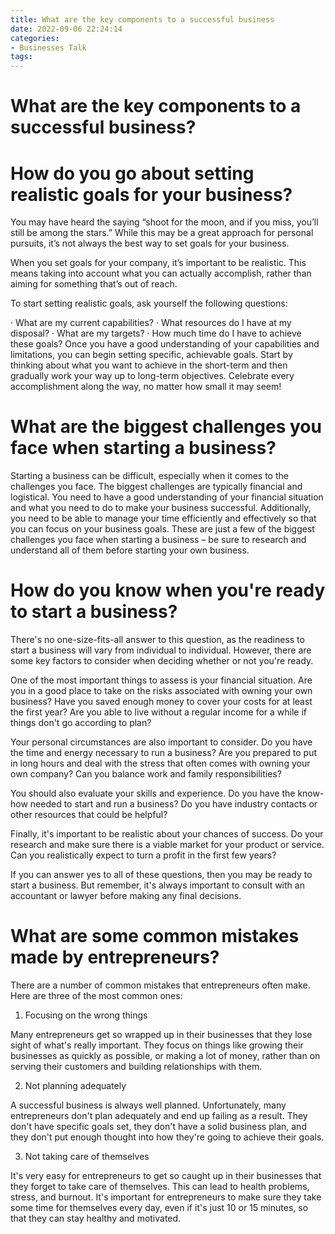 ```yaml
---
title: What are the key components to a successful business
date: 2022-09-06 22:24:14
categories:
- Businesses Talk
tags:
---
```



#  What are the key components to a successful business?



#  How do you go about setting realistic goals for your business?

You may have heard the saying “shoot for the moon, and if you miss, you’ll still be among the stars.” While this may be a great approach for personal pursuits, it’s not always the best way to set goals for your business.

When you set goals for your company, it’s important to be realistic. This means taking into account what you can actually accomplish, rather than aiming for something that’s out of reach.

To start setting realistic goals, ask yourself the following questions:

· What are my current capabilities?
· What resources do I have at my disposal?
· What are my targets?
· How much time do I have to achieve these goals?
  Once you have a good understanding of your capabilities and limitations, you can begin setting specific, achievable goals. Start by thinking about what you want to achieve in the short-term and then gradually work your way up to long-term objectives. Celebrate every accomplishment along the way, no matter how small it may seem!

#  What are the biggest challenges you face when starting a business?

Starting a business can be difficult, especially when it comes to the challenges you face. The biggest challenges are typically financial and logistical. You need to have a good understanding of your financial situation and what you need to do to make your business successful. Additionally, you need to be able to manage your time efficiently and effectively so that you can focus on your business goals. These are just a few of the biggest challenges you face when starting a business – be sure to research and understand all of them before starting your own business.

#  How do you know when you're ready to start a business?

There's no one-size-fits-all answer to this question, as the readiness to start a business will vary from individual to individual. However, there are some key factors to consider when deciding whether or not you're ready.

One of the most important things to assess is your financial situation. Are you in a good place to take on the risks associated with owning your own business? Have you saved enough money to cover your costs for at least the first year? Are you able to live without a regular income for a while if things don't go according to plan?

Your personal circumstances are also important to consider. Do you have the time and energy necessary to run a business? Are you prepared to put in long hours and deal with the stress that often comes with owning your own company? Can you balance work and family responsibilities?

You should also evaluate your skills and experience. Do you have the know-how needed to start and run a business? Do you have industry contacts or other resources that could be helpful?

Finally, it's important to be realistic about your chances of success. Do your research and make sure there is a viable market for your product or service. Can you realistically expect to turn a profit in the first few years?

If you can answer yes to all of these questions, then you may be ready to start a business. But remember, it's always important to consult with an accountant or lawyer before making any final decisions.

#  What are some common mistakes made by entrepreneurs?

There are a number of common mistakes that entrepreneurs often make. Here are three of the most common ones:

1. Focusing on the wrong things

Many entrepreneurs get so wrapped up in their businesses that they lose sight of what's really important. They focus on things like growing their businesses as quickly as possible, or making a lot of money, rather than on serving their customers and building relationships with them.

2. Not planning adequately

A successful business is always well planned. Unfortunately, many entrepreneurs don't plan adequately and end up failing as a result. They don't have specific goals set, they don't have a solid business plan, and they don't put enough thought into how they're going to achieve their goals.

3. Not taking care of themselves

It's very easy for entrepreneurs to get so caught up in their businesses that they forget to take care of themselves. This can lead to health problems, stress, and burnout. It's important for entrepreneurs to make sure they take some time for themselves every day, even if it's just 10 or 15 minutes, so that they can stay healthy and motivated.